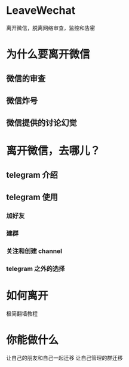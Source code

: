 # LeaveWechat
离开微信，脱离网络审查，监控和告密


# 为什么要离开微信
## 微信的审查
## 微信炸号
## 微信提供的讨论幻觉


# 离开微信，去哪儿？
## telegram 介绍


## telegram 使用
### 加好友
### 建群
### 关注和创建 channel
### telegram 之外的选择


# 如何离开
极简翻墙教程


# 你能做什么
让自己的朋友和自己一起迁移
让自己管理的群迁移
